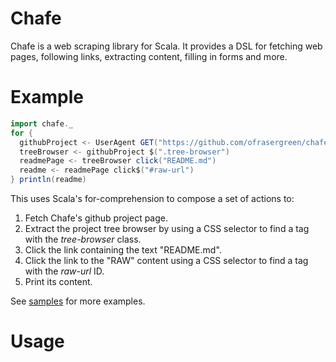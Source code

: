Chafe
=====

Chafe is a web scraping library for Scala. It provides a DSL for fetching web
pages, following links, extracting content, filling in forms and more.

Example
=======

```scala
import chafe._
for {
  githubProject <- UserAgent GET("https://github.com/ofrasergreen/chafe")
  treeBrowser <- githubProject $(".tree-browser")
  readmePage <- treeBrowser click("README.md")
  readme <- readmePage click$("#raw-url")
} println(readme)
```

This uses Scala's for-comprehension to compose a set of actions to:

1. Fetch Chafe's github project page.
1. Extract the project tree browser by using a CSS selector to find a tag with
   the *tree-browser* class.
1. Click the link containing the text "README.md".
1. Click the link to the "RAW" content using a CSS selector to find a tag
   with the *raw-url* ID.
1. Print its content.

See [samples](chafe/tree/master/samples) for more examples.

Usage
=====

